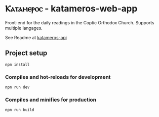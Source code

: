 # Ⲕⲁⲧⲁⲙⲉⲣⲟⲥ - katameros-web-app

Front-end for the daily readings in the Coptic Orthodox Church. Supports multiple langages.

See Readme at [katameros-api](https://github.com/pierresaid/katameros-api/tree/master#readme)

## Project setup

```
npm install
```

### Compiles and hot-reloads for development

```
npm run dev
```

### Compiles and minifies for production


```
npm run build
```

